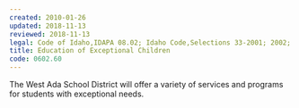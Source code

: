```yaml
---
created: 2010-01-26
updated: 2018-11-13
reviewed: 2018-11-13
legal: Code of Idaho,IDAPA 08.02; Idaho Code,Selections 33-2001; 2002; 2003,2005 and 2005A; Federal Regs.,34 CFR Part 300 and 34 CFR,Part 104; Title II of PL 99-457.,Part 104; Title II of PL 99-457.,
title: Education of Exceptional Children
code: 0602.60
---
```



The West Ada School District will offer a variety of services and programs for students with exceptional needs.


